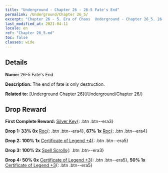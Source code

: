 ```yaml
---
title: "Underground - Chapter 26 - 26-5 Fate's End"
permalink: /Underground/Chapter 26_5/
excerpt: "Chapter 26 - 5. Era of Chaos  Underground - Chapter 26_5. 26-5 Fate's End"
last_modified_at: 2021-04-11
locale: en
ref: "Chapter 26_5.md"
toc: false
classes: wide
---
```


## Details

 **Name:** 26-5 Fate's End

 **Description:** The end of fate is only destruction.

 **Related to:** [Underground Chapter 26](/Underground/Chapter 26/)

## Drop Reward

 **First Complete Reward:** [Silver Key](/Items/con_693/){: .btn .btn--era3}

 **Drop 1:** **33% 0x** [Roc](/Items/unt_221/){: .btn .btn--era4}, **67% 1x** [Roc](/Items/unt_221/){: .btn .btn--era4}

 **Drop 2:** **100% 1x** [Certificate of Legend +4](/Items/mat_95/){: .btn .btn--era5}

 **Drop 3:** **100% 2x** [Spell Scrolls](/Items/con_694/){: .btn .btn--era3}

 **Drop 4:** **50% 0x** [Certificate of Legend +3](/Items/mat_88/){: .btn .btn--era5}, **50% 1x** [Certificate of Legend +3](/Items/mat_88/){: .btn .btn--era5}

